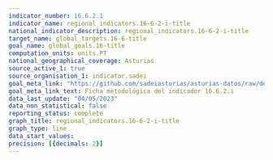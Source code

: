 ```yaml
---
indicator_number: 16.6.2.1
indicator_name: regional_indicators.16-6-2-i-title
national_indicator_description: regional_indicators.16-6-2-i-title
target_name: global_targets.16-6-title
goal_name: global_goals.16-title
computation_units: units.PT
national_geographical_coverage: Asturias
source_active_1: true
source_organisation_1: indicator.sadei
goal_meta_link: "https://github.com/sadeiasturias/asturias-datos/raw/develop/descargas/metodologia/16.6.2.i.pdf"
goal_meta_link_text: Ficha metodológica del indicador 16.6.2.i
data_last_update: "04/05/2023"
data_non_statistical: false
reporting_status: complete
graph_title: regional_indicators.16-6-2-i-title
graph_type: line
data_start_values:  
precision: [{decimals: 2}]
---
```

